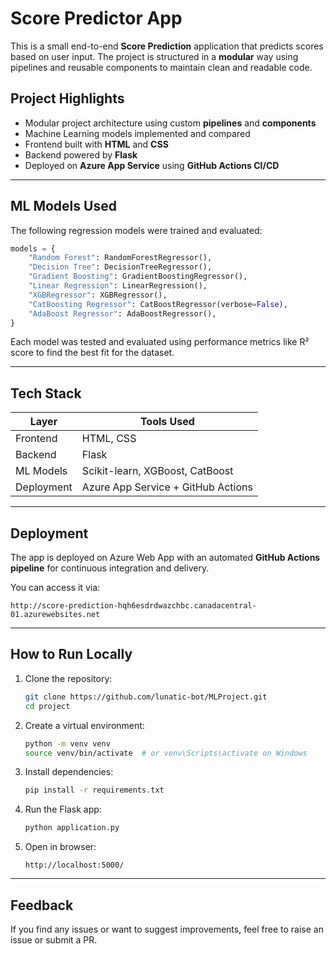 # Score Predictor App

This is a small end-to-end **Score Prediction** application that predicts scores based on user input. The project is structured in a **modular** way using pipelines and reusable components to maintain clean and readable code.

## Project Highlights

- Modular project architecture using custom **pipelines** and **components**
- Machine Learning models implemented and compared
- Frontend built with **HTML** and **CSS**
- Backend powered by **Flask**
- Deployed on **Azure App Service** using **GitHub Actions CI/CD**

---

## ML Models Used

The following regression models were trained and evaluated:

```python
models = {
    "Random Forest": RandomForestRegressor(),
    "Decision Tree": DecisionTreeRegressor(),
    "Gradient Boosting": GradientBoostingRegressor(),
    "Linear Regression": LinearRegression(),
    "XGBRegressor": XGBRegressor(),
    "CatBoosting Regressor": CatBoostRegressor(verbose=False),
    "AdaBoost Regressor": AdaBoostRegressor(),
}
```

Each model was tested and evaluated using performance metrics like R² score to find the best fit for the dataset.

---

## Tech Stack

| Layer      | Tools Used                         |
| ---------- | ---------------------------------- |
| Frontend   | HTML, CSS                          |
| Backend    | Flask                              |
| ML Models  | Scikit-learn, XGBoost, CatBoost    |
| Deployment | Azure App Service + GitHub Actions |

---

## Deployment

The app is deployed on Azure Web App with an automated **GitHub Actions pipeline** for continuous integration and delivery.

You can access it via:

```
http://score-prediction-hqh6esdrdwazchbc.canadacentral-01.azurewebsites.net
```

---

## How to Run Locally

1. Clone the repository:

   ```bash
   git clone https://github.com/lunatic-bot/MLProject.git
   cd project
   ```

2. Create a virtual environment:

   ```bash
   python -m venv venv
   source venv/bin/activate  # or venv\Scripts\activate on Windows
   ```

3. Install dependencies:

   ```bash
   pip install -r requirements.txt
   ```

4. Run the Flask app:

   ```bash
   python application.py
   ```

5. Open in browser:

   ```
   http://localhost:5000/
   ```

---

## Feedback

If you find any issues or want to suggest improvements, feel free to raise an issue or submit a PR.
